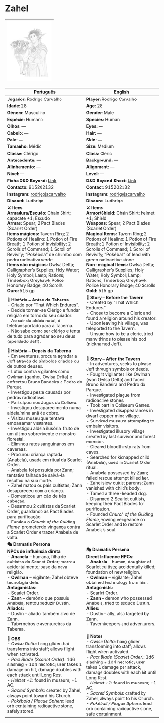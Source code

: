 # Zahel

| <img src="pc_zahel.png" height="200"/> |
| -------------------------------------- |

| Português | English |
| --------- | ------- |
| **Jogador:** Rodrigo Carvalho | **Player:** Rodrigo Carvalho |
| **Idade:** 28 | **Age:** 28 |
| **Género:** Masculino | **Gender:** Male |
| **Espécie:** Humano | **Species:** Human |
| **Olhos:** — | **Eyes:** — |
| **Cabelo:** — | **Hair:** — |
| **Pele:** — | **Skin:** — |
| **Tamanho:** Médio | **Size:** Medium |
| **Classe:** Clérigo | **Class:** Cleric |
| **Antecedente:** — | **Background:** — |
| **Alinhamento:** — | **Alignment:** — |
| **Nível:** — | **Level:** — |
| **Ficha D&D Beyond:** [Link](https://www.dndbeyond.com/characters/145801675/Ctv1cd) | **D&D Beyond Sheet:** [Link](https://www.dndbeyond.com/characters/145801675/Ctv1cd) |
| **Contacto:** 915202132 | **Contact:** 915202132 |
| **Instagram:** [rodrigojscarvalho](https://www.instagram.com/rodrigojscarvalho?igsh=MXM1NXZrcjQzMGg3Nw==) | **Instagram:** [rodrigojscarvalho](https://www.instagram.com/rodrigojscarvalho?igsh=MXM1NXZrcjQzMGg3Nw==) |
| **Discord:** Ludhriqc | **Discord:** Ludhriqc |
| **⚔️ Itens**<br>**Armadura/Escudo:** Chain Shirt; capacete +1; Escudo<br>**Armas:** Spear; 2 Pact Blades (Scarlet Order)<br>**Items mágicos:** Tavern Ring; 2 Potions of Healing; 1 Potion of Fire Breath; 1 Potion of Invisibility; 2 Scrolls of Command; 1 Scroll of Revivify; “Pokébola” de chumbo com pedra radioativa verde<br>**Items não mágicos:** Owlsa Delta; Calligrapher’s Supplies; Holy Water; Holy Symbol; Lamp; Rations; Tinderbox; Greyhawk Police Honorary Badge; 40 Scrolls<br>**Ouro:** 515 gp | **⚔️ Items**<br>**Armor/Shield:** Chain Shirt; helmet +1; Shield<br>**Weapons:** Spear; 2 Pact Blades (Scarlet Order)<br>**Magical Items:** Tavern Ring; 2 Potions of Healing; 1 Potion of Fire Breath; 1 Potion of Invisibility; 2 Scrolls of Command; 1 Scroll of Revivify; “Pokéball” of lead with green radioactive stone<br>**Non-magical Items:** Owlsa Delta; Calligrapher’s Supplies; Holy Water; Holy Symbol; Lamp; Rations; Tinderbox; Greyhawk Police Honorary Badge; 40 Scrolls<br>**Gold:** 515 gp |
| **📖 História – Antes da Taberna**<br>- Criado por “That Which Endures”.<br>- Decide tornar-se Clérigo e fundar religião em torno do seu criador.<br>- Ao sair da aldeia natal, é teletransportado para a Taberna.<br>- Não sabe como ser clérigo e tenta de tudo para agradar ao seu deus (apelidado Jeff). | **📖 Story – Before the Tavern**<br>- Created by “That Which Endures.”<br>- Chose to become a Cleric and found a religion around his creator.<br>- Upon leaving his village, was teleported to the Tavern.<br>- Unsure how to be a cleric, tried many things to please his god (nicknamed Jeff). |
| **📖 História – Depois da Taberna**<br>- Em aventuras, procura agradar a Jeff através de símbolos criados ou de outros deuses.<br>- Lutou contra vigilantes como Owlman (ganhou Owlsa Delta) e enfrentou Bruno Bandeira e Pedro do Parque.<br>- Investigou peste causada por pedras radioativas.<br>- Participou nos Jogos do Coliseu.<br>- Investigou desaparecimento numa aldeia/mina anã de cobre.<br>- Visitou museu que tentava embalsamar visitantes.<br>- Investigou aldeia ilusória, fruto de um último sobrevivente e monstro florestal.<br>- Eliminou ratos sanguinários em cavernas.<br>- Procurou criança raptada (Anabela), usada em ritual da Scarlet Order.<br>- Anabela foi possuída por Zann; tentativa falhada de salvá-la resultou na sua morte.<br>- Zahel matou os pais cultistas; Zann desapareceu com a criança.<br>- Domesticou um cão de três cabeças.<br>- Desarmou 2 cultistas da Scarlet Order, guardando as Pact Blades para purificação.<br>- Fundou a *Church of the Guiding Flame*, prometendo vingança contra a Scarlet Order e trazer Anabela de volta. | **📖 Story – After the Tavern**<br>- In adventures, seeks to please Jeff through symbols or deeds.<br>- Fought vigilantes like Owlman (won Owlsa Delta) and faced Bruno Bandeira and Pedro do Parque.<br>- Investigated plague from radioactive stones.<br>- Took part in Coliseum Games.<br>- Investigated disappearances in dwarf copper mine village.<br>- Survived museum attempting to embalm visitors.<br>- Investigated illusory village created by last survivor and forest monster.<br>- Cleared bloodthirsty rats from caves.<br>- Searched for kidnapped child (Anabela), used in Scarlet Order ritual.<br>- Anabela possessed by Zann; failed rescue attempt killed her.<br>- Zahel slew cultist parents; Zann vanished with child’s body.<br>- Tamed a three-headed dog.<br>- Disarmed 2 Scarlet cultists, keeping their Pact Blades for purification.<br>- Founded *Church of the Guiding Flame*, vowing vengeance on Scarlet Order and to restore Anabela’s soul. |
| **🎭 Dramatis Persona**<br>**NPCs de influência direta:**<br>- **Anabela** – humana, filha de cultistas da Scarlet Order; morreu acidentalmente; base da nova religião.<br>- **Owlman** – vigilante; Zahel obteve tecnologia dele.<br>**Antagonistas:**<br>- Scarlet Order.<br>- **Zann** – demónio que possuiu Anabela, tentou seduzir Dustin.<br>**Aliados:**<br>- Dustin – aliado, também alvo de Zann.<br>- Taberneiros e aventureiros da Taberna. | **🎭 Dramatis Persona**<br>**Direct Influence NPCs:**<br>- **Anabela** – human, daughter of Scarlet cultists; accidentally killed; foundation of new religion.<br>- **Owlman** – vigilante; Zahel obtained technology from him.<br>**Antagonists:**<br>- Scarlet Order.<br>- **Zann** – demon who possessed Anabela, tried to seduce Dustin.<br>**Allies:**<br>- Dustin – ally, also targeted by Zann.<br>- Tavernkeepers and adventurers. |
| **🔮 OBS**<br>- *Owlsa Delta*: hang glider that transforms into staff; allows flight when activated.<br>- *Pact Blade (Scarlet Order)*: 1d6 slashing + 1d4 necrotic; user takes 1 damage on hit, damage doubles with each attack until Long Rest.<br>- *Helmet +1*: found in museum; +1 AC.<br>- *Sacred Symbols*: created by Zahel, always point toward his Church.<br>- *Pokébola / Plague Sphere*: lead orb containing radioactive stone, safely stored. | **🔮 Notes**<br>- *Owlsa Delta*: hang glider transforming into staff; allows flight when activated.<br>- *Pact Blade (Scarlet Order)*: 1d6 slashing + 1d4 necrotic; user takes 1 damage per attack, damage doubles with each hit until Long Rest.<br>- *Helmet +1*: found in museum; +1 AC.<br>- *Sacred Symbols*: crafted by Zahel, always point to his Church.<br>- *Pokéball / Plague Sphere*: lead orb containing radioactive stone, safe containment. |
